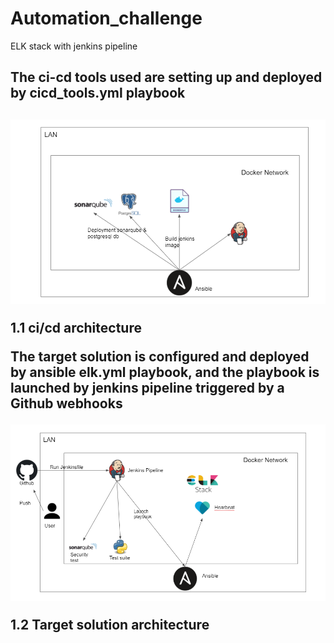 # Automation_challenge
ELK stack with jenkins pipeline

<h2>The ci-cd tools used are setting up and deployed by cicd_tools.yml playbook<h2>

![alt text](https://github.com/Papekhaly/Automation_challenge/blob/main/ci-cd_tools.PNG)
 
1.1 ci/cd architecture
                        
The target solution is configured and deployed by ansible elk.yml playbook, and the playbook is launched by jenkins pipeline triggered by a Github webhooks

![alt text](https://github.com/Papekhaly/Automation_challenge/blob/main/target_solution.PNG)

1.2 Target solution architecture
